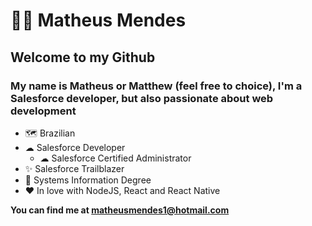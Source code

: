 # 🙍‍♂️ Matheus Mendes

## Welcome to my Github

### My name is Matheus or Matthew (feel free to choice), I'm a Salesforce developer, but also passionate about web development

- 🗺 Brazilian
- ☁ Salesforce Developer
  - ☁ Salesforce Certified Administrator
- ✨ Salesforce Trailblazer
- 📖 Systems Information Degree
- ♥ In love with NodeJS, React and React Native

**You can find me at matheusmendes1@hotmail.com**
